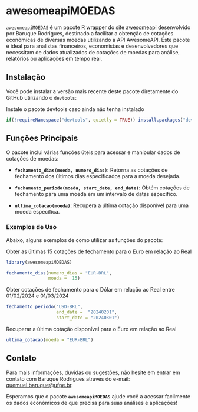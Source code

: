 
<!-- README.md is generated from README.Rmd. Please edit that file -->

# awesomeapiMOEDAS

`awesomeapiMOEDAS` é um pacote R wrapper do site
[awesomeapi](https://docs.awesomeapi.com.br/api-de-moedas#retorna-cotacoes-sequenciais-de-uma-unica-moeda)
desenvolvido por Baruque Rodrigues, destinado a facilitar a obtenção de
cotações econômicas de diversas moedas utilizando a API AwesomeAPI. Este
pacote é ideal para analistas financeiros, economistas e desenvolvedores
que necessitam de dados atualizados de cotações de moedas para análise,
relatórios ou aplicações em tempo real.

## Instalação

Você pode instalar a versão mais recente deste pacote diretamente do
GitHub utilizando o `devtools`:

Instale o pacote devtools caso ainda não tenha instalado

``` r
if(!requireNamespace("devtools", quietly = TRUE)) install.packages("devtools")
```

## **Funções Principais**

O pacote inclui várias funções úteis para acessar e manipular dados de
cotações de moedas:

- **`fechamento_dias(moeda, numero_dias)`**: Retorna as cotações de
  fechamento dos últimos dias especificados para a moeda desejada.

- **`fechamento_periodo(moeda, start_date, end_date)`**: Obtém cotações
  de fechamento para uma moeda em um intervalo de datas específico.

- **`ultima_cotacao(moeda)`**: Recupera a última cotação disponível para
  uma moeda específica.

### **Exemplos de Uso**

Abaixo, alguns exemplos de como utilizar as funções do pacote:

Obter as últimas 15 cotações de fechamento para o Euro em relação ao
Real

``` r
library(awesomeapiMOEDAS)

fechamento_dias(numero_dias = "EUR-BRL",
                moeda =  15)
```

Obter cotações de fechamento para o Dólar em relação ao Real entre
01/02/2024 e 01/03/2024

``` r
fechamento_periodo("USD-BRL",
                   end_date =  "20240201",
                   start_date = "20240301")
```

Recuperar a última cotação disponível para o Euro em relação ao Real

``` r
ultima_cotacao(moeda = "EUR-BRL")
```

## **Contato**

Para mais informações, dúvidas ou sugestões, não hesite em entrar em
contato com Baruque Rodrigues através do e-mail:
quemuel.baruque@ufpe.br.

Esperamos que o pacote **`awesomeapiMOEDAS`** ajude você a acessar
facilmente os dados econômicos de que precisa para suas análises e
aplicações!
